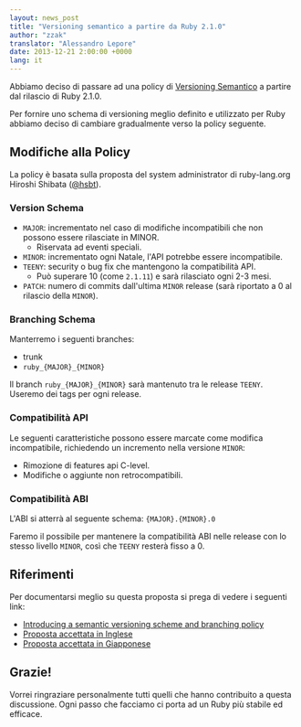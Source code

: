 ```yaml
---
layout: news_post
title: "Versioning semantico a partire da Ruby 2.1.0"
author: "zzak"
translator: "Alessandro Lepore"
date: 2013-12-21 2:00:00 +0000
lang: it
---
```


Abbiamo deciso di passare ad una policy di [Versioning Semantico](http://semver.org/)
a partire dal rilascio di Ruby 2.1.0.

Per fornire uno schema di versioning meglio definito e utilizzato per Ruby
abbiamo deciso di cambiare gradualmente verso la policy seguente.

## Modifiche alla Policy

La policy è basata sulla proposta del system administrator di ruby-lang.org
Hiroshi Shibata ([@hsbt](https://twitter.com/hsbt)).

### Version Schema

* `MAJOR`: incrementato nel caso di modifiche incompatibili che non possono
essere rilasciate in MINOR.
  * Riservata ad eventi speciali.
* `MINOR`: incrementato ogni Natale, l'API potrebbe essere incompatibile.
* `TEENY`: security o bug fix che mantengono la compatibilità API.
  * Può superare 10 (come `2.1.11`) e sarà rilasciato ogni 2-3 mesi.
* `PATCH`: numero di commits dall'ultima `MINOR` release (sarà riportato a 0 al
rilascio della `MINOR`).

### Branching Schema

Manterremo i seguenti branches:

* trunk
* `ruby_{MAJOR}_{MINOR}`

Il branch `ruby_{MAJOR}_{MINOR}` sarà mantenuto tra le release `TEENY`.
Useremo dei tags per ogni release.

### Compatibilità API

Le seguenti caratteristiche possono essere marcate come modifica incompatibile,
richiedendo un incremento nella versione `MINOR`:

* Rimozione di features api C-level.
* Modifiche o aggiunte non retrocompatibili.

### Compatibilità ABI

L'ABI si atterrà al seguente schema: `{MAJOR}.{MINOR}.0`

Faremo il possibile per mantenere la compatibilità ABI nelle release con lo
stesso livello `MINOR`, così che `TEENY` resterà fisso a 0.

## Riferimenti

Per documentarsi meglio su questa proposta si prega di vedere i seguenti link:

* [Introducing a semantic versioning scheme and branching policy](http://bugs.ruby-lang.org/issues/8835)
* [Proposta accettata in Inglese](https://gist.github.com/sorah/7803201)
* [Proposta accettata in Giapponese](https://gist.github.com/hsbt/7719305)

## Grazie!

Vorrei ringraziare personalmente tutti quelli che hanno contribuito a questa
discussione. Ogni passo che facciamo ci porta ad un Ruby più stabile ed
efficace.


